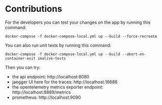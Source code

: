 # Contributions

For the developers you can test your changes on the app by running this command:

```shell
docker-compose -f docker-compose-local.yml up --build --force-recreate
```

You can also run unit tests by running this command:

```shell
docker-compose -f docker-compose-local.yml up --build --abort-on-container-exit imalive-tests
```

Then you can try:
* the api endpoint: http://localhost:8080
* jaegger UI here for the traces: http://localhost:16686
* the opentelemetry metrics exporter endpoint: http://localhost:8889/metrics
* prometheus: http://localhost:9090
